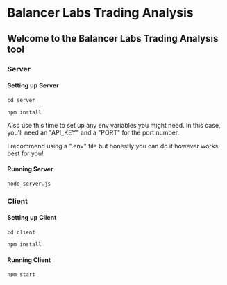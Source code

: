 # Balancer Labs Trading Analysis
## Welcome to the Balancer Labs Trading Analysis tool

### Server
#### Setting up Server
```
cd server
```
```
npm install
```

Also use this time to set up any env variables you might need. In this case, you'll need an "API_KEY" and a "PORT" for the port number.

I recommend using a ".env" file but honestly you can do it however works best for you!
#### Running Server
```
node server.js
```

### Client


#### Setting up Client
```
cd client
```
```
npm install
```

#### Running Client
```
npm start
```
